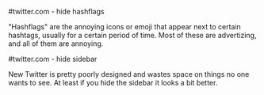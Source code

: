 #twitter.com - hide hashflags

"Hashflags" are the annoying icons or emoji that appear next to
certain hashtags, usually for a certain period of time. Most of 
these are advertizing, and all of them are annoying.

#twitter.com - hide sidebar

New Twitter is pretty poorly designed and wastes space on things
no one wants to see. At least if you hide the sidebar it looks
a bit better.
